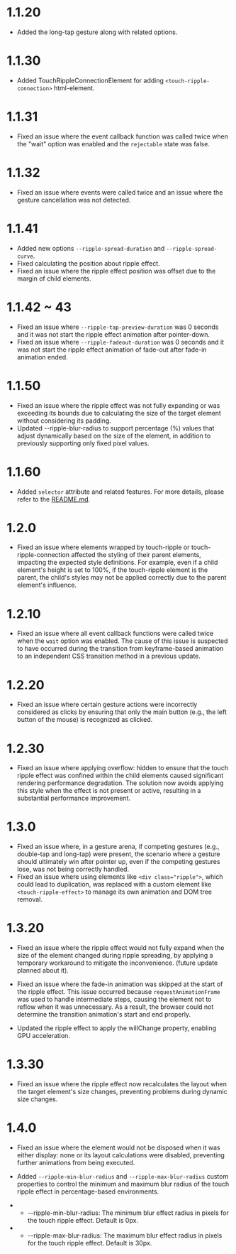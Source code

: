 # 1.1.20
- Added the long-tap gesture along with related options.

# 1.1.30
- Added TouchRippleConnectionElement for adding `<touch-ripple-connection>` html-element.

# 1.1.31
- Fixed an issue where the event callback function was called twice when the "wait" option was enabled and the `rejectable` state was false.

# 1.1.32
- Fixed an issue where events were called twice and an issue where the gesture cancellation was not detected.

# 1.1.41
- Added new options `--ripple-spread-duration` and `--ripple-spread-curve`.
- Fixed calculating the position about ripple effect.
- Fixed an issue where the ripple effect position was offset due to the margin of child elements.

# 1.1.42 ~ 43
- Fixed an issue where `--ripple-tap-preview-duration` was 0 seconds and it was not start the ripple effect animation after pointer-down.
- Fixed an issue where `--ripple-fadeout-duration` was 0 seconds and it was not start the ripple effect animation of fade-out after fade-in animation ended.

# 1.1.50
- Fixed an issue where the ripple effect was not fully expanding or was exceeding its bounds due to calculating the size of the target element without considering its padding.
- Updated --ripple-blur-radius to support percentage (%) values that adjust dynamically based on the size of the element, in addition to previously supporting only fixed pixel values.

# 1.1.60
- Added `selector` attribute and related features. For more details, please refer to the [README.md](README.md#how-to-register-an-event-at-the-parent-level-and-apply-a-ripple-effect-to-a-specific-child-element).

# 1.2.0
- Fixed an issue where elements wrapped by touch-ripple or touch-ripple-connection affected the styling of their parent elements, impacting the expected style definitions. For example, even if a child element's height is set to 100%, if the touch-ripple element is the parent, the child's styles may not be applied correctly due to the parent element's influence.

# 1.2.10
- Fixed an issue where all event callback functions were called twice when the `wait` option was enabled. The cause of this issue is suspected to have occurred during the transition from keyframe-based animation to an independent CSS transition method in a previous update.

# 1.2.20
- Fixed an issue where certain gesture actions were incorrectly considered as clicks by ensuring that only the main button (e.g., the left button of the mouse) is recognized as clicked.

# 1.2.30
- Fixed an issue where applying overflow: hidden to ensure that the touch ripple effect was confined within the child elements caused significant rendering performance degradation. The solution now avoids applying this style when the effect is not present or active, resulting in a substantial performance improvement.

# 1.3.0
- Fixed an issue where, in a gesture arena, if competing gestures (e.g., double-tap and long-tap) were present, the scenario where a gesture should ultimately win after pointer up, even if the competing gestures lose, was not being correctly handled.
- Fixed an issue where using elements like `<div class="ripple">`, which could lead to duplication, was replaced with a custom element like `<touch-ripple-effect>` to manage its own animation and DOM tree removal.

# 1.3.20
- Fixed an issue where the ripple effect would not fully expand when the size of the element changed during ripple spreading, by applying a temporary workaround to mitigate the inconvenience. (future update planned about it).

- Fixed an issue where the fade-in animation was skipped at the start of the ripple effect. This issue occurred because `requestAnimationFrame` was used to handle intermediate steps, causing the element not to reflow when it was unnecessary. As a result, the browser could not determine the transition animation's start and end properly.

- Updated the ripple effect to apply the willChange property, enabling GPU acceleration.

# 1.3.30
- Fixed an issue where the ripple effect now recalculates the layout when the target element's size changes, preventing problems during dynamic size changes.

# 1.4.0
- Fixed an issue where the element would not be disposed when it was either display: none or its layout calculations were disabled, preventing further animations from being executed.

- Added `--ripple-min-blur-radius` and `--ripple-max-blur-radius` custom properties to control the minimum and maximum blur radius of the touch ripple effect in percentage-based environments.

- - --ripple-min-blur-radius: The minimum blur effect radius in pixels for the touch ripple effect. Default is 0px.
- - --ripple-max-blur-radius: The maximum blur effect radius in pixels for the touch ripple effect. Default is 30px.